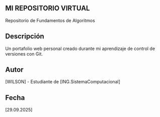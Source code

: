 ## MI REPOSITORIO VIRTUAL
Repositorio de Fundamentos de Algoritmos
## Descripción
Un portafolio web personal creado durante mi aprendizaje de control de versiones con Git.


## Autor
[WILSON] - Estudiante de [ING.SistemaComputacional]

## Fecha
[29.09.2025]